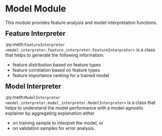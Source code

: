 # Model Module

This module provides feature analysis and model interpretation functions.


<span style="font-size:1.5em;font-weight: bold;">Feature Interpreter</span>

:py:meth:`FeatureInterpreter <model.interpreter.feature_interpreter.FeatureInterpreter>` is a class 
that helps to generate the following information:
- feature distribution based on feature types
- feature correlation based on feature types
- feature importance ranking for a trained model



<span style="font-size:1.5em;font-weight: bold;">Model Interpreter</span>

:py:meth:`ModelInterpreter <model.interpreter.model_interpreter.ModelInterpreter>` is a class 
that helps to understand the model performance with a model-agnostic explainer by aggregating 
explanation either 
- on training sample to interpret the model, or 
- on validation samples for error analysis.